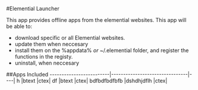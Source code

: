 #Elemential Launcher

This app provides offline apps from the elemential websites. This app will be able to:
- download specific or all Elemential websites.
- update them when neccesary
- install them on the %appdata% *or* ~/.elemential folder, and register the functions in the registy. 
- uninstall, when neccesary

##Apps Included
-------------------------|--------------------------------|----|
h                        |btext                           |ctex|
df                       |btext                           |ctex|
bdfbdfbdfbfb             |dshdhjdflh                      |ctex|
